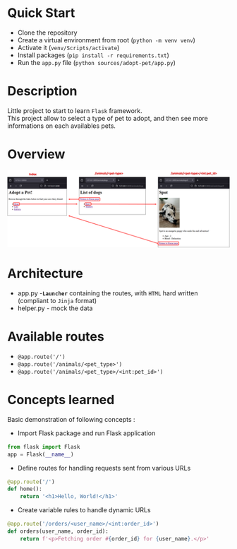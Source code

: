 # Quick Start
* Clone the repository
* Create a virtual environment from root (`python -m venv venv`)
* Activate it (`venv/Scripts/activate`)
* Install packages (`pip install -r requirements.txt`)
* Run the `app.py` file (`python sources/adopt-pet/app.py`)

# Description
Little project to start to learn `Flask` framework.  
This project allow to select a type of pet to adopt, and then see more informations on each availables pets.  

# Overview
![](./docs/img/synthesis.png)

# Architecture
* app.py -**`Launcher`** containing the routes, with `HTML` hard written (compliant to `Jinja` format)
* helper.py - mock the data  

# Available routes
* `@app.route('/')`
* `@app.route('/animals/<pet_type>')`
* `@app.route('/animals/<pet_type>/<int:pet_id>')`

# Concepts learned
Basic demonstration of following concepts :
* Import Flask package and run Flask application
```python
from flask import Flask
app = Flask(__name__)
```
* Define routes for handling requests sent from various URLs
```python
@app.route('/')
def home():
    return '<h1>Hello, World!</h1>'
```
* Create variable rules to handle dynamic URLs
```python
@app.route('/orders/<user_name>/<int:order_id>')
def orders(user_name, order_id):
    return f'<p>Fetching order #{order_id} for {user_name}.</p>'
```
